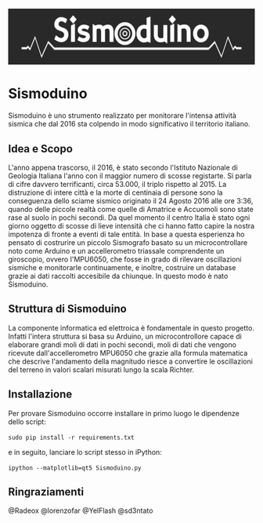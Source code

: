 ![Alt text](Sismoduino.jpg?raw=true "Title")
# Sismoduino

Sismoduino è uno strumento realizzato per monitorare l'intensa attività sismica che dal 2016 sta colpendo in modo significativo il territorio italiano.

## Idea e Scopo

L'anno appena trascorso, il 2016, è stato secondo l'Istituto Nazionale di Geologia Italiana l'anno con il maggior numero di scosse registarte. Si parla di cifre davvero terrificanti, circa 53.000, il triplo rispetto al 2015.
La distruzione di intere città e la morte di centinaia di persone sono la conseguenza dello sciame sismico originato il 24 Agosto 2016 alle ore 3:36, quando delle piccole realtà come quelle di Amatrice e Accuomoli sono state rase al suolo in pochi secondi. Da quel momento il centro Italia è stato ogni giorno oggetto di scosse di lieve intensità che ci hanno fatto capire la nostra impotenza di fronte a eventi di tale entità.
In base a questa esperienza ho pensato di costrurire un piccolo Sismografo basato su un microcontrollare noto come Arduino e un accellerometro triassale comprendente un giroscopio, ovvero l'MPU6050, che fosse in grado di rilevare oscillazioni sismiche e monitorarle continuamente, e inoltre, costruire un database grazie ai dati raccolti accesibile da chiunque.
In questo modo è nato Sismoduino.

## Struttura di Sismoduino

La componente informatica ed elettroica è fondamentale in questo progetto. Infatti l'intera struttura si basa su Arduino, un microcontrollore capace di elaborare grandi moli di dati in pochi secondi, moli di dati che vengono ricevute dall'accellerometro MPU6050 che grazie alla formula matematica che descrive l'andamento della magnitudo riesce a convertire le oscillazioni del terreno in valori scalari misurati lungo la scala Richter.

## Installazione

Per provare Sismoduino occorre installare in primo luogo le dipendenze dello script:

`sudo pip install -r requirements.txt`

e in seguito, lanciare lo script stesso in iPython:

`ipython --matplotlib=qt5 Sismoduino.py`

## Ringraziamenti

@Radeox
@lorenzofar
@YelFlash
@sd3ntato
